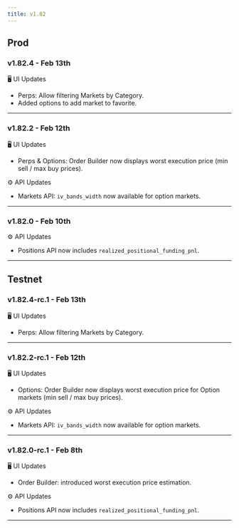 ```yaml
---
title: v1.82
---
```


## Prod
### v1.82.4 - Feb 13th
🖥️  UI Updates
* Perps: Allow filtering Markets by Category.
* Added options to add market to favorite.
---

### v1.82.2 - Feb 12th
🖥️  UI Updates
* Perps & Options: Order Builder now displays worst execution price (min sell / max buy prices).

⚙️ API Updates
* Markets API: `iv_bands_width` now available for option markets.
---

### v1.82.0 - Feb 10th
  
⚙️ API Updates
* Positions API now includes `realized_positional_funding_pnl`.
---

## Testnet
### v1.82.4-rc.1 - Feb 13th
🖥️  UI Updates
* Perps: Allow filtering Markets by Category.
---

### v1.82.2-rc.1 - Feb 12th
🖥️  UI Updates
* Options: Order Builder now displays worst execution price for Option markets (min sell / max buy prices).

⚙️ API Updates
* Markets API: `iv_bands_width` now available for option markets.
---

### v1.82.0-rc.1 - Feb 8th
🖥️  UI Updates
* Order Builder: introduced worst execution price estimation.

⚙️ API Updates
* Positions API now includes `realized_positional_funding_pnl`.
---
